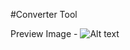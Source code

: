 #Converter Tool











Preview Image -
![Alt text](http://poyser.pw/projects/project_data/8/screenshots/screenshot_59724342f1839.png "Preview")
